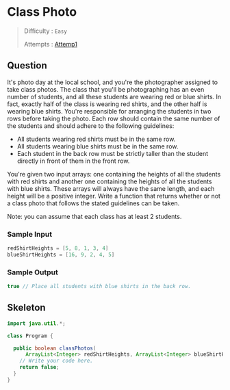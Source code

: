 # Class Photo <!-- Title -->

> Difficulty : `Easy` <!--Difficulty-->
> 
> Attempts : [Attemp1](./attempt1/app/ClassPhoto.java) <!--Attempt Links-->

## Question <!--Question Descriptions-->
It's photo day at the local school, and you're the photographer assigned to take class photos. The class that you'll be photographing has an even number of students, and all these students are wearing red or blue shirts. In fact, exactly half of the class is wearing red shirts, and the other half is wearing blue shirts. You're responsible for arranging the students in two rows before taking the photo. Each row should contain the same number of the students and should adhere to the following guidelines:
- All students wearing red shirts must be in the same row.
- All students wearing blue shirts must be in the same row.
- Each student in the back row must be strictly taller than the student directly in front of them in the front row.


You're given two input arrays: one containing the heights of all the students with red shirts and another one containing the heights of all the students with blue shirts. These arrays will always have the same length, and each height will be a positive integer. Write a function that returns whether or not a class photo that follows the stated guidelines can be taken.

Note: you can assume that each class has at least 2 students.

### Sample Input
```java
redShirtHeights = [5, 8, 1, 3, 4]
blueShirtHeights = [16, 9, 2, 4, 5]
```
### Sample Output
```java
true // Place all students with blue shirts in the back row.
```
## Skeleton <!--Skeleton Code Provided-->
```java
import java.util.*;

class Program {

  public boolean classPhotos(
      ArrayList<Integer> redShirtHeights, ArrayList<Integer> blueShirtHeights) {
    // Write your code here.
    return false;
  }
}
```